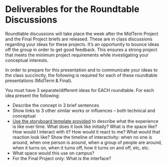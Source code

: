 # Deliverables for the Roundtable Discussions

Roundtable discussions will take place the week after the MidTerm Project and the Final Project briefs are released. These are in class discussions regarding your ideas for these projects. It’s an opportunity to bounce ideas off the group in order to get good feedback. This ensures a strong project that meets the minimum project requirements while investigating your conceptual interests.

In order to prepare for this presentation and to communicate your ideas to the class succinctly, the following is required for each of these roundtable presentations (MidTerm & Final).

You must have 3 separate/different ideas for EACH roundtable. For each idea present the following:


- Describe the concept in 3 brief sentences
- Show links to 3 other similar works or influences – both technical and conceptual
- [Use the storyboard template provided](https://github.com/Montana-Media-Arts/340-fall2017/tree/master/Projects/Storyboard_Templates/) to describe what the experience is like over time. What does it look like initially? What is the space like? How would I interact with it? How would it react to me? What would that reaction look like? Show the timeline of interactivity: when no one is around, when one person is around, when a group of people are around, when it turns on, when it turns off, how it turns on and off, etc, etc.
- What space would this use on campus?
- For the Final Project only: What is the interface?
